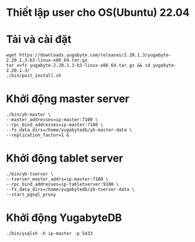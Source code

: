 # Thiết lập user cho OS(Ubuntu) 22.04

# Tải và cài đặt
```
wget https://downloads.yugabyte.com/releases/2.20.1.3/yugabyte-2.20.1.3-b3-linux-x86_64.tar.gz
tar xvfz yugabyte-2.20.1.3-b3-linux-x86_64.tar.gz && cd yugabyte-2.20.1.3/
./bin/post_install.sh
```

# Khởi động master server
```
./bin/yb-master \
--master_addresses=ip-master:7100 \
--rpc_bind_addresses=ip-master:7100 \
--fs_data_dirs=/home/yugabytedb/yb-master-data \
--replication_factor=1 &
```

# Khởi động tablet server
```
./bin/yb-tserver \
--tserver_master_addrs=ip-master:7100 \
--rpc_bind_addresses=ip-tabletserver:9100 \
--fs_data_dirs=/home/yugabytedb/yb-tserver-data \
--start_pgsql_proxy
```

# Khởi động YugabyteDB
```
./bin/ysqlsh -h ip-master -p 5433
```
